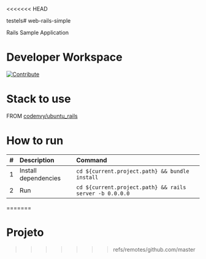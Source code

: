 <<<<<<< HEAD

testels# web-rails-simple

Rails Sample Application

# Developer Workspace
[![Contribute](http://beta.codenvy.com/factory/resources/codenvy-contribute.svg)](http://beta.codenvy.com/f?id=zzhxttdbkenczqcx)

# Stack to use

FROM [codenvy/ubuntu_rails](https://hub.docker.com/r/codenvy/ubuntu_rails/)

# How to run

| #       | Description           | Command  |
| :------------- |:-------------| :-----|
| 1      | Install dependencies | `cd ${current.project.path} && bundle install` |
| 2      | Run | `cd ${current.project.path} && rails server -b 0.0.0.0` |
=======
# Projeto
>>>>>>> refs/remotes/github.com/master
